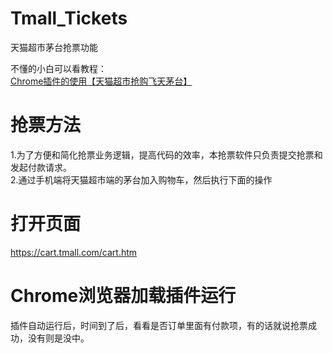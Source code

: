 # Tmall_Tickets
天猫超市茅台抢票功能

不懂的小白可以看教程：  
[Chrome插件的使用【天猫超市抢购飞天茅台】](https://chenhx.blog.csdn.net/article/details/112489954)

# 抢票方法
1.为了方便和简化抢票业务逻辑，提高代码的效率，本抢票软件只负责提交抢票和发起付款请求。<br/>
2.通过手机端将天猫超市端的茅台加入购物车，然后执行下面的操作<br/>


# 打开页面
https://cart.tmall.com/cart.htm

# Chrome浏览器加载插件运行
插件自动运行后，时间到了后，看看是否订单里面有付款项，有的话就说抢票成功，没有则是没中。


